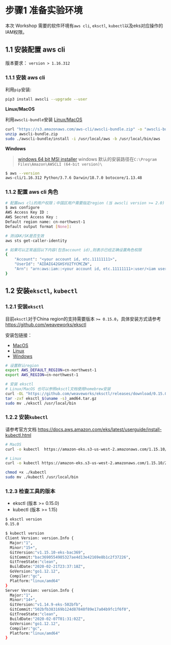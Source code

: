 # 步骤1 准备实验环境
本次 Workshop 需要的软件环境有`aws cli`, `eksctl`, `kubectl`以及eks对应操作的IAM权限。

## 1.1 安装配置 aws cli
版本要求： `version > 1.16.312`
 
### 1.1.1 安装 aws cli

利用`pip`安装:

```bash
pip3 install awscli --upgrade --user
```

**Linux/MacOS**

利用`awscli-bundle`安装
[Linux/MacOS](https://s3.amazonaws.com/aws-cli/awscli-bundle.zip)

```bash
curl "https://s3.amazonaws.com/aws-cli/awscli-bundle.zip" -o "awscli-bundle.zip"
unzip awscli-bundle.zip
sudo ./awscli-bundle/install -i /usr/local/aws -b /usr/local/bin/aws
```

**Windows**

>[windows 64 bit MSI installer](https://s3.amazonaws.com/aws-cli/AWSCLI64PY3.msi)
windows 默认的安装路径在`C:\Program Files\Amazon\AWSCLI (64-bit version)\`

```bash
$ aws --version
aws-cli/1.16.312 Python/3.7.6 Darwin/18.7.0 botocore/1.13.48
```
 
### 1.1.2 配置 aws cli 角色

```bash
# 配置aws cli的用户权限；中国区用户需要指定region (当 awscli version >= 2.0)
$ aws configure
AWS Access Key ID :
AWS Secret Access Key :
Default region name: cn-northwest-1
Default output format [None]:

# 测试AK/SK是否生效
aws sts get-caller-identity

# 如果可以正常返回以下内容(包含account id),则表示已经正确设置角色权限
{
    "Account": "<your account id, etc.11111111>", 
    "UserId": "AIDAIG42GHSYU2TYCMCZW", 
    "Arn": "arn:aws:iam::<your account id, etc.11111111>:user/<iam user>"
}
```

## 1.2 安装`eksctl`, `kubectl`

### 1.2.1 安装`eksctl`

目前`eksctl`对于China region的支持需要版本 `>= 0.15.0`，具体安装方式请参考 https://github.com/weaveworks/eksctl 

安装包链接：

* [MacOS](https://github.com/weaveworks/eksctl/releases/download/0.15.0/eksctl_Darwin_amd64.tar.gz)
* [Linux](https://github.com/weaveworks/eksctl/releases/download/0.15.0/eksctl_Linux_amd64.tar.gz)
* [Windows](https://github.com/weaveworks/eksctl/releases/download/0.15.0/eksctl_Windows_amd64.zip)

```bash
# 设置默认region
export AWS_DEFAULT_REGION=cn-northwest-1
export AWS_REGION=cn-northwest-1

# 安装 eksctl
# Linux/MacOS 也可以参照eksctl文档使用homebrew安装
curl -OL "https://github.com/weaveworks/eksctl/releases/download/0.15.0-rc.2/eksctl_$(uname -s)_amd64.tar.gz"
tar -zxf eksctl_$(uname -s)_amd64.tar.gz
sudo mv ./eksctl /usr/local/bin
```

### 1.2.2 安装`kubectl`

请参考官方文档 https://docs.aws.amazon.com/eks/latest/userguide/install-kubectl.html

```bash
# MacOS
curl -o kubectl  https://amazon-eks.s3-us-west-2.amazonaws.com/1.15.10/2020-02-22/bin/darwin/amd64/kubectl

# Linux
curl -o kubectl https://amazon-eks.s3-us-west-2.amazonaws.com/1.15.10/2020-02-22/bin/linux/amd64/kubectl

chmod +x ./kubectl
sudo mv ./kubectl /usr/local/bin
```

### 1.2.3 检查工具的版本

* eksctl (版本 >= 0.15.0)
* kubectl (版本 >= 1.15)

```bash
$ eksctl version
0.15.0

$ kubectl version
Client Version: version.Info {
  Major:"1",
  Minor:"15+",
  GitVersion:"v1.15.10-eks-bac369",
  GitCommit:"bac3690554985327ae4d13e42169e8b1c2f37226",
  GitTreeState:"clean",
  BuildDate:"2020-02-21T23:37:18Z",
  GoVersion:"go1.12.12",
  Compiler:"gc",
  Platform:"linux/amd64"
}
Server Version: version.Info {
  Major:"1",
  Minor:"14+",
  GitVersion:"v1.14.9-eks-502bfb",
  GitCommit:"502bfb383169b124d87848f89e17a04b9fc1f6f0",
  GitTreeState:"clean",
  BuildDate:"2020-02-07T01:31:02Z",
  GoVersion:"go1.12.12",
  Compiler:"gc",
  Platform:"linux/amd64"
}
```




